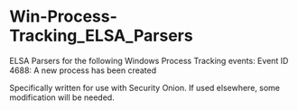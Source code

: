 Win-Process-Tracking_ELSA_Parsers
===================

ELSA Parsers for the following Windows Process Tracking events:
Event ID 4688: A new process has been created

Specifically written for use with Security Onion. If used elsewhere, some modification will be needed.